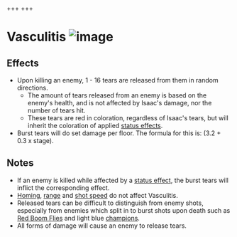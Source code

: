 +++
+++

 # Vasculitis ![image](/image/Vasculitis.png) 

Effects
---------


* Upon killing an enemy, 1 - 16 tears are released from them in random directions.
	+ The amount of tears released from an enemy is based on the enemy's health, and is not affected by Isaac's damage, nor the number of tears hit.
	+ These tears are red in coloration, regardless of Isaac's tears, but will inherit the coloration of applied [status effects](/wiki/Status_Effects "Status Effects").
* Burst tears will do set damage per floor. The formula for this is: (3.2 + 0.3 x stage).


Notes
-------


* If an enemy is killed while affected by a [status effect](/wiki/Status_effect "Status effect"), the burst tears will inflict the corresponding effect.
* [Homing](/wiki/Tear_Effects "Tear Effects"), [range](/wiki/Range "Range") and [shot speed](/wiki/Shot_Speed "Shot Speed") do not affect Vasculitis.
* Released tears can be difficult to distinguish from enemy shots, especially from enemies which split in to burst shots upon death such as [Red Boom Flies](/wiki/Boom_Fly "Boom Fly") and light blue [champions](/wiki/Monsters "Monsters").
* All forms of damage will cause an enemy to release tears.


